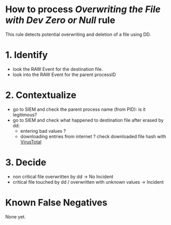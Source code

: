 # How to process *Overwriting the File with Dev Zero or Null* rule
This rule detects potential overwriting and deletion of a file using DD.

# 1. Identify
- look the RAW Event for the destination file.
- look into the RAW Event for the parent processID

# 2. Contextualize
- go to SIEM and check the parent process name (from PID): is it legitimous?
- go to SIEM and check what happened to destination file after erased by dd:
  - entering bad values ? 
  - downloading entries from internet ? check downloaded file hash with [VirusTotal](https://www.virustotal.com/gui/home/search)

# 3. Decide
- non critical file overwritten by dd &rarr; No Incident
- critical file touched by dd / overwritten with unknown values &rarr; Incident

# Known False Negatives
None yet.

